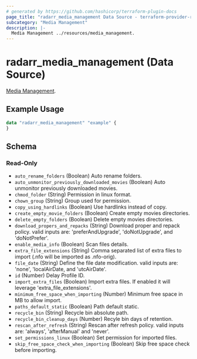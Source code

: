 ```yaml
---
# generated by https://github.com/hashicorp/terraform-plugin-docs
page_title: "radarr_media_management Data Source - terraform-provider-radarr"
subcategory: "Media Management"
description: |-
  Media Management ../resources/media_management.
---
```


# radarr_media_management (Data Source)

<!-- subcategory:Media Management -->
[Media Management](../resources/media_management).

## Example Usage

```terraform
data "radarr_media_management" "example" {
}
```

<!-- schema generated by tfplugindocs -->
## Schema

### Read-Only

- `auto_rename_folders` (Boolean) Auto rename folders.
- `auto_unmonitor_previously_downloaded_movies` (Boolean) Auto unmonitor previously downloaded movies.
- `chmod_folder` (String) Permission in linux format.
- `chown_group` (String) Group used for permission.
- `copy_using_hardlinks` (Boolean) Use hardlinks instead of copy.
- `create_empty_movie_folders` (Boolean) Create empty movies directories.
- `delete_empty_folders` (Boolean) Delete empty movies directories.
- `download_propers_and_repacks` (String) Download proper and repack policy. valid inputs are: 'preferAndUpgrade', 'doNotUpgrade', and 'doNotPrefer'.
- `enable_media_info` (Boolean) Scan files details.
- `extra_file_extensions` (String) Comma separated list of extra files to import (.nfo will be imported as .nfo-orig).
- `file_date` (String) Define the file date modification. valid inputs are: 'none', 'localAirDate, and 'utcAirDate'.
- `id` (Number) Delay Profile ID.
- `import_extra_files` (Boolean) Import extra files. If enabled it will leverage 'extra_file_extensions'.
- `minimum_free_space_when_importing` (Number) Minimum free space in MB to allow import.
- `paths_default_static` (Boolean) Path default static.
- `recycle_bin` (String) Recycle bin absolute path.
- `recycle_bin_cleanup_days` (Number) Recyle bin days of retention.
- `rescan_after_refresh` (String) Rescan after refresh policy. valid inputs are: 'always', 'afterManual' and 'never'.
- `set_permissions_linux` (Boolean) Set permission for imported files.
- `skip_free_space_check_when_importing` (Boolean) Skip free space check before importing.
